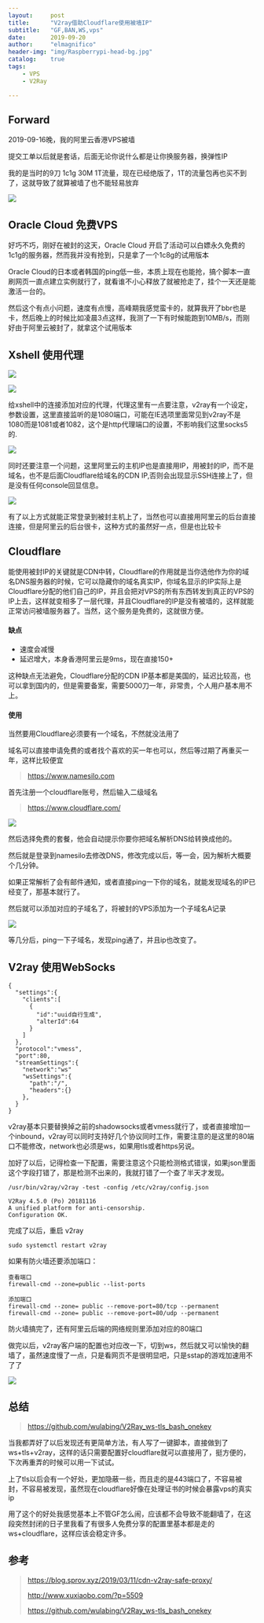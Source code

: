 ```yaml
---
layout:     post
title:      "V2ray借助Cloudflare使用被墙IP"
subtitle:   "GF,BAN,WS,vps"
date:       2019-09-20
author:     "elmagnifico"
header-img: "img/Raspberrypi-head-bg.jpg"
catalog:    true
tags:
    - VPS
    - V2Ray

---
```


## Forward

2019-09-16晚，我的阿里云香港VPS被墙

提交工单以后就是套话，后面无论你说什么都是让你换服务器，换弹性IP

我的是当时的9刀 1c1g 30M 1T流量，现在已经绝版了，1T的流量包再也买不到了，这就导致了就算被墙了也不能轻易放弃

![](http://img.elmagnifico.tech:9514/static/upload/elmagnifico/oNmFpAYX1kQEtPz.png)

## Oracle Cloud 免费VPS

好巧不巧，刚好在被封的这天，Oracle Cloud 开启了活动可以白嫖永久免费的 1c1g的服务器，然而我并没有抢到，只是拿了一个1c8g的试用版本

Oracle Cloud的日本或者韩国的ping低一些，本质上现在也能抢，搞个脚本一直刷网页一直点建立实例就行了，就看谁不小心释放了就被抢走了，挂个一天还是能激活一台的。

然后这个有点小问题，速度有点慢，高峰期我感觉蛮卡的，就算我开了bbr也是卡，然后晚上的时候比如凌晨3点这样，我测了一下有时候能跑到10MB/s，而刚好由于阿里云被封了，就拿这个试用版本

## Xshell 使用代理

![](http://img.elmagnifico.tech:9514/static/upload/elmagnifico/7lywGMKh2gEUL1F.png)

![](http://img.elmagnifico.tech:9514/static/upload/elmagnifico/i8I9RXGSrYFEcCl.png)

给xshell中的连接添加对应的代理，代理这里有一点要注意，v2ray有一个设定，参数设置，这里直接监听的是1080端口，可能在IE选项里面常见到v2ray不是1080而是1081或者1082，这个是http代理端口的设置，不影响我们这里socks5的.

![](http://img.elmagnifico.tech:9514/static/upload/elmagnifico/BVSpMN4bz3vxu9h.png)

同时还要注意一个问题，这里阿里云的主机IP也是直接用IP，用被封的IP，而不是域名，也不是后面Cloudflare给域名的CDN IP,否则会出现显示SSH连接上了，但是没有任何console回显信息。

![](http://img.elmagnifico.tech:9514/static/upload/elmagnifico/pA7YgMt4iWB1lc3.png)

有了以上方式就能正常登录到被封主机上了，当然也可以直接用阿里云的后台直接连接，但是阿里云的后台很卡，这种方式的虽然好一点，但是也比较卡

## Cloudflare

能使用被封IP的关键就是CDN中转，Cloudflare的作用就是当你选他作为你的域名DNS服务器的时候，它可以隐藏你的域名真实IP，你域名显示的IP实际上是Cloudflare分配的他们自己的IP，并且会把对VPS的所有东西转发到真正的VPS的IP上去，这样就变相多了一层代理，并且Cloudflare的IP是没有被墙的，这样就能正常访问被墙服务器了。当然，这个服务是免费的，这就很方便。

#### 缺点

- 速度会减慢
- 延迟增大，本身香港阿里云是9ms，现在直接150+

这种缺点无法避免，Cloudflare分配的CDN IP基本都是美国的，延迟比较高，也可以拿到国内的，但是需要备案，需要5000刀一年，非常贵，个人用户基本用不上。

#### 使用

当然要用Cloudflare必须要有一个域名，不然就没法用了

域名可以直接申请免费的或者找个喜欢的买一年也可以，然后等过期了再重买一年，这样比较便宜

> https://www.namesilo.com

首先注册一个cloudflare账号，然后输入二级域名

> https://www.cloudflare.com/

![](http://img.elmagnifico.tech:9514/static/upload/elmagnifico/cNuGBaxWIpnmiPs.png)

然后选择免费的套餐，他会自动提示你要你把域名解析DNS给转换成他的。

然后就是登录到namesilo去修改DNS，修改完成以后，等一会，因为解析大概要个几分钟。

如果正常解析了会有邮件通知，或者直接ping一下你的域名，就能发现域名的IP已经变了，那基本就行了。

然后就可以添加对应的子域名了，将被封的VPS添加为一个子域名A记录

![](http://img.elmagnifico.tech:9514/static/upload/elmagnifico/bUxAOLWRZcdkEKf.png)

等几分后，ping一下子域名，发现ping通了，并且ip也改变了。

## V2ray 使用WebSocks

```
{
  "settings":{
    "clients":[
      {
        "id":"uuid自行生成",
        "alterId":64
      }
    ]
  },
  "protocol":"vmess",
  "port":80,
  "streamSettings":{
    "network":"ws"  
    "wsSettings":{
      "path":"/",
      "headers":{}
    },
  }
}
```

v2ray基本只要替换掉之前的shadowsocks或者vmess就行了，或者直接增加一个inbound，v2ray可以同时支持好几个协议同时工作，需要注意的是这里的80端口不能修改，network也必须是ws，如果用tls或者https另说。

加好了以后，记得检查一下配置，需要注意这个只能检测格式错误，如果json里面这个字段打错了，那是检测不出来的，我就打错了一个查了半天才发现。

```
/usr/bin/v2ray/v2ray -test -config /etc/v2ray/config.json

V2Ray 4.5.0 (Po) 20181116
A unified platform for anti-censorship.
Configuration OK.
```

完成了以后，重启 v2ray

```
sudo systemctl restart v2ray
```

如果有防火墙还要添加端口：

```
查看端口
firewall-cmd --zone=public --list-ports

添加端口
firewall-cmd --zone= public --remove-port=80/tcp --permanent
firewall-cmd --zone= public --remove-port=80/udp --permanent
```

防火墙搞完了，还有阿里云后端的网络规则里添加对应的80端口

做完以后，v2ray客户端的配置也对应改一下，切到ws，然后就又可以愉快的翻墙了，虽然速度慢了一点，只是看网页不是很明显吧，只是sstap的游戏加速用不了了

![](http://img.elmagnifico.tech:9514/static/upload/elmagnifico/C8JYgOjNIf1oBr4.png)

## 总结

> https://github.com/wulabing/V2Ray_ws-tls_bash_onekey

当我都弄好了以后发现还有更简单方法，有人写了一键脚本，直接做到了ws+tls+v2ray，这样的话只需要配置好cloudflare就可以直接用了，挺方便的，下次再重弄的时候可以用一下试试。

上了tls以后会有一个好处，更加隐蔽一些，而且走的是443端口了，不容易被封，不容易被发现，虽然现在cloudflare好像在处理证书的时候会暴露vps的真实ip

用了这个的好处我感觉基本上不管GF怎么闹，应该都不会导致不能翻墙了，在这段突然封闭的日子里我看了有很多人免费分享的配置里基本都是走的ws+cloudflare，这样应该会稳定许多。

## 参考

> https://blog.sprov.xyz/2019/03/11/cdn-v2ray-safe-proxy/
>
> http://www.xuxiaobo.com/?p=5509
>
> https://github.com/wulabing/V2Ray_ws-tls_bash_onekey